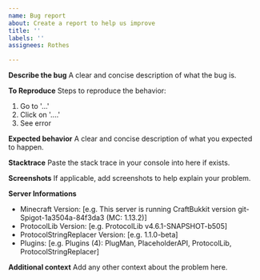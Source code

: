 ```yaml
---
name: Bug report
about: Create a report to help us improve
title: ''
labels: ''
assignees: Rothes

---
```


**Describe the bug**
A clear and concise description of what the bug is.

**To Reproduce**
Steps to reproduce the behavior:
1. Go to '...'
2. Click on '....'
3. See error

**Expected behavior**
A clear and concise description of what you expected to happen.

**Stacktrace**
Paste the stack trace in your console into here if exists.

**Screenshots**
If applicable, add screenshots to help explain your problem.

**Server Informations**
 - Minecraft Version: [e.g. This server is running CraftBukkit version git-Spigot-1a3504a-84f3da3 (MC: 1.13.2)]
 - ProtocolLib Version: [e.g. ProtocolLib v4.6.1-SNAPSHOT-b505]
 - ProtocolStringReplacer Version: [e.g. 1.1.0-beta]
 - Plugins: [e.g. Plugins (4): PlugMan, PlaceholderAPI, ProtocolLib, ProtocolStringReplacer]

**Additional context**
Add any other context about the problem here.
